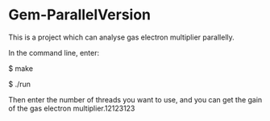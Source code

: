 # Gem-ParallelVersion
This is a project which can analyse gas electron multiplier parallelly.

In the command line, enter:

$ make

$ ./run

Then enter the number of threads you want to use, and you can get the gain of the gas electron multiplier.12123123
